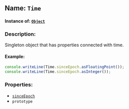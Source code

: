 ## Name: `Time`

#### Instance of: [`Object`](Object.md)

### Description:

Singleton object that has properties 
connected with time.

#### Example:

```js
console.writeLine(Time.sinceEpoch.asFloatingPoint());
console.writeLine(Time.sinceEpoch.asInteger());
```

### Properties:

- [`sinceEpoch`](Time.sinceEpoch.md)
- `prototype`


